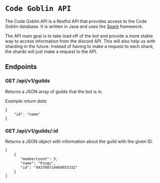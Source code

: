 # `Code Goblin API`

The Code Goblin API is a Restful API that provides access to the Code Goblin database. It is written in Java and uses the [Spark](https://sparkjava.com/) framework. 

The API main goal is to take load off of the bot and provide a more stable way to access information from the discord API. This will also help us with sharding in the future. Instead of having to make a request to each shard, the shards will just make a request to the API.

## Endpoints

### GET /api/v1/guilds

Returns a JSON array of guilds that the bot is in.

*Example return data*
```text
{
    "id": "name"
}
```

### GET /api/v1/guilds/:id

Returns a JSON object with information about the guild with the given ID.

```text
[
    {
       "memberCount": 3,
       "name": "Pingu",
       "id": "943700714469855332"
    }
]
```

